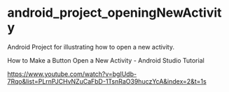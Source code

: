 # android_project_openingNewActivity

Android Project for illustrating how to open a new activity.

How to Make a Button Open a New Activity - Android Studio Tutorial

https://www.youtube.com/watch?v=bgIUdb-7Rqo&list=PLrnPJCHvNZuCaFbD-1TsnRaO39huczYcA&index=2&t=1s
